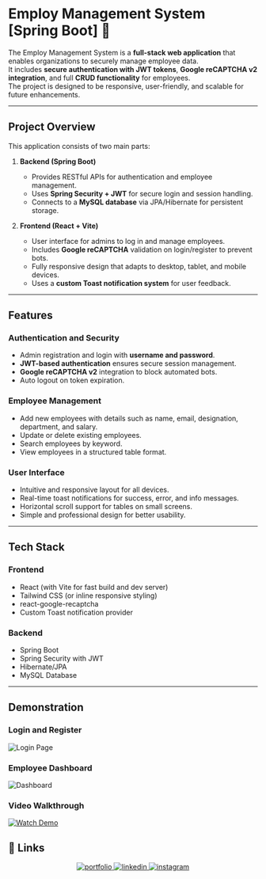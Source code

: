 # Employ Management System [Spring Boot] 🌱

 
The Employ Management System is a **full-stack web application** that enables organizations to securely manage employee data.  
It includes **secure authentication with JWT tokens**, **Google reCAPTCHA v2 integration**, and full **CRUD functionality** for employees.  
The project is designed to be responsive, user-friendly, and scalable for future enhancements.

---

## Project Overview

This application consists of two main parts:

1. **Backend (Spring Boot)**
   - Provides RESTful APIs for authentication and employee management.
   - Uses **Spring Security + JWT** for secure login and session handling.
   - Connects to a **MySQL database** via JPA/Hibernate for persistent storage.

2. **Frontend (React + Vite)**
   - User interface for admins to log in and manage employees.
   - Includes **Google reCAPTCHA** validation on login/register to prevent bots.
   - Fully responsive design that adapts to desktop, tablet, and mobile devices.
   - Uses a **custom Toast notification system** for user feedback.

---

## Features

### Authentication and Security
- Admin registration and login with **username and password**.
- **JWT-based authentication** ensures secure session management.
- **Google reCAPTCHA v2** integration to block automated bots.
- Auto logout on token expiration.

### Employee Management
- Add new employees with details such as name, email, designation, department, and salary.
- Update or delete existing employees.
- Search employees by keyword.
- View employees in a structured table format.

### User Interface
- Intuitive and responsive layout for all devices.
- Real-time toast notifications for success, error, and info messages.
- Horizontal scroll support for tables on small screens.
- Simple and professional design for better usability.

---

## Tech Stack

### Frontend
- React (with Vite for fast build and dev server)
- Tailwind CSS (or inline responsive styling)
- react-google-recaptcha
- Custom Toast notification provider

### Backend
- Spring Boot
- Spring Security with JWT
- Hibernate/JPA
- MySQL Database

---
## Demonstration

### Login and Register
![Login Page](docs/screenshots/login.png)

### Employee Dashboard
![Dashboard](docs/screenshots/dashboard.png)

### Video Walkthrough
[![Watch Demo](docs/video-demo.png)](https://youtu.be/your-video-link)


## 🔗 Links
<p align="center">
  <a href="https://katherineoelsner.com/">
    <img src="https://img.shields.io/badge/my_portfolio-000?style=for-the-badge&logo=ko-fi&logoColor=white" alt="portfolio"/>
  </a>
  <a href="https://www.linkedin.com/">
    <img src="https://img.shields.io/badge/linkedin-0A66C2?style=for-the-badge&logo=linkedin&logoColor=white" alt="linkedin"/>
  </a>
  <a href="https://instagram.com/">
    <img src="https://img.shields.io/badge/instagram-E4405F?style=for-the-badge&logo=instagram&logoColor=white" alt="instagram"/>
  </a>
</p>





